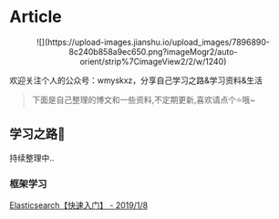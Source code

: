 # Article

<center>
![](https://upload-images.jianshu.io/upload_images/7896890-8c240b858a9ec650.png?imageMogr2/auto-orient/strip%7CimageView2/2/w/1240)
</center>

欢迎关注个人的公众号：wmyskxz，分享自己学习之路&amp;学习资料&amp;生活

> 下面是自己整理的博文和一些资料,不定期更新,喜欢请点个⭐哦~

## 学习之路📙

持续整理中..

### 框架学习

[Elasticsearch【快速入门】 - 2019/1/8](https://www.jianshu.com/p/1df1529aaca7)


